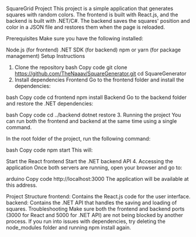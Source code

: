 SquareGrid Project
This project is a simple application that generates squares with random colors. The frontend is built with React.js, and the backend is built with .NET/C#. The backend saves the squares' position and color in a JSON file and restores them when the page is reloaded.

Prerequisites
Make sure you have the following installed:

Node.js (for frontend)
.NET SDK (for backend)
npm or yarn (for package management)
Setup Instructions
1. Clone the repository
bash
Copy code
git clone https://github.com/TheNaaav/SquareGenerator.git
cd SquareGenerator
2. Install dependencies
Frontend
Go to the frontend folder and install the dependencies:

bash
Copy code
cd frontend
npm install
Backend
Go to the backend folder and restore the .NET dependencies:

bash
Copy code
cd ../backend
dotnet restore
3. Running the project
You can run both the frontend and backend at the same time using a single command.

In the root folder of the project, run the following command:

bash
Copy code
npm start
This will:

Start the React frontend
Start the .NET backend API
4. Accessing the application
Once both servers are running, open your browser and go to:

arduino
Copy code
http://localhost:3000
The application will be available at this address.

Project Structure
frontend: Contains the React.js code for the user interface.
backend: Contains the .NET API that handles the saving and loading of squares.
Troubleshooting
Make sure both the frontend and backend ports (3000 for React and 5000 for .NET API) are not being blocked by another process.
If you run into issues with dependencies, try deleting the node_modules folder and running npm install again.
